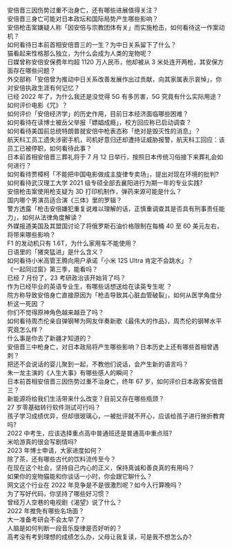 安倍晋三因伤势过重不治身亡，还有哪些进展值得关注？  
安倍晋三身亡可能对日本政坛和国际局势产生哪些影响？  
安倍枪击案嫌疑人称「因安倍与宗教团体有关」而实施枪击，如何看待这一作案动机？  
如何看待日本前首相安倍晋三的一生？为中日关系留下了什么？  
猫看起来性格那么独立，为什么会成为人类的宠物呢？  
日媒曾称安倍安保费年均超 1120 万人民币，他却被从 3 米处连开两枪，其安保方面存在哪些问题？  
外交部称「安倍曾为推动中日关系改善发展作出过贡献，向其家属表示哀悼」，你对安倍执政生涯有何记忆？  
已经 2022 年了，为什么我还是没觉得 5G 有多厉害，5G 究竟有什么实际用途？  
如何评价电影《咒》？  
如何评价「安倍经济学」的历史作用，目前日本经济面临哪些困难？  
如何看待在读博士被岳父举报「嫖娼成瘾」，校方回应称已启动调查？  
如何看待美国前总统特朗普就安倍中枪表态称「绝对是毁灭性的消息」？  
航天科工员工遗失涉密手机，司机好意归还却遭持证威胁报警，航天科工回应：该员工已被停职，如何看待此事？  
日本前首相安倍晋三葬礼将于 7 月 12 日举行，按照日本传统习俗接下来葬礼会如何进行？  
如何看待贾樟柯「不能把中国电影做成主旋律专卖场」，提出对现在环境的批判?  
如何看待武汉理工大学 2021 级专硕全部去襄阳进行为期一年的专业实践?  
安倍枪击案使用枪支疑为 3D 打印机制作，弹药来源可能是什么？  
国内哪个男演员适合演《三体》里的罗辑？  
警方透露「枪击安倍嫌犯重复说难以理解的话，正慎重调查其是否具有刑事责任能力」，如何从法律角度解读？  
外媒报道美国及其盟国讨论了将俄罗斯石油价格限制在每桶 40 至 60 美元左右，将带来哪些影响？  
F1 的发动机只有 1.6T，为什么家用车不能使用？  
日语里的「猪突猛进」是什么含义？  
如何看待小米高管王腾向用户承诺「小米 12S Ultra 肯定不会跳水」？  
《一起同过窗》第三季，能看吗？  
已经 7 月份了，23 考研政治该开始背了吗？  
作为已经毕业的英语专业生，有哪些话想送给在读英专生呢 ？  
院方称导致安倍身亡直接原因为「枪击导致其心脏血管破裂」，如何从医学角度分析这一死因 ？  
你们不觉得原神角色越来越丑了吗？  
如何看待周杰伦亲自弹钢琴为网友伴奏新歌《最伟大的作品》，周杰伦的钢琴水平究竟怎么样？  
什么事是你去了新疆才知道的？  
安倍晋三中枪身亡，对日本政局将产生哪些影响？日本历史上还有哪些首相曾遇刺？  
把还不会说话的婴儿聚到一起，不教他们说话，会产生新的语言吗？  
朱一龙主演的《人生大事》有哪些感人的瞬间？  
日本前首相安倍晋三因伤势过重不治身亡，终年 67 岁，如何评价日本政客安倍晋三？  
新能源将给我们生活带来什么改变？目前又存在哪些瓶颈？  
27 岁零基础转行软件测试可行吗？  
孩子学习成绩优异，但却很玻璃心，一被批评就不开心，应该给孩子进行挫折教育吗?  
2022 中考生，应该选择重点高中普通班还是普通高中重点班?  
米哈游真的很会写剧情吗?  
2023 年博士申请，大家进度如何？  
除了茶，还有哪些古代的饮料流传至今？  
在现在这个社会，坚持自己内心的正义，保持真诚和善良真的有用吗？  
如果你的宠物猫能和你谈话一小时，你会跟它聊什么？  
网文这个行业在 2022 年竞争是不是很激烈呢？如今入行算晚吗？  
为了写好代码，你坚持了哪些好习惯？  
曾经万人空巷的电视剧《渴望》说了什么？  
2022 年推免有哪些名场面？  
大一准备考研会不会太早了？  
人脑是如何判断一段音乐旋律是否好听的？  
高考没有考到理想的成绩怎么办，父母让我复读，可是我不想怎么办?  
